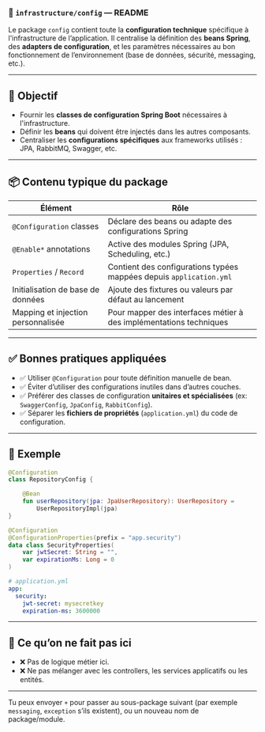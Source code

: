 ### 📁 `infrastructure/config` — README

Le package `config` contient toute la **configuration technique** spécifique à l'infrastructure de l’application. Il centralise la définition des **beans Spring**, des **adapters de configuration**, et les paramètres nécessaires au bon fonctionnement de l’environnement (base de données, sécurité, messaging, etc.).

---

## 🎯 Objectif

* Fournir les **classes de configuration Spring Boot** nécessaires à l'infrastructure.
* Définir les **beans** qui doivent être injectés dans les autres composants.
* Centraliser les **configurations spécifiques** aux frameworks utilisés : JPA, RabbitMQ, Swagger, etc.

---

## 📦 Contenu typique du package

| Élément                            | Rôle                                                                |
| ---------------------------------- | ------------------------------------------------------------------- |
| `@Configuration` classes           | Déclare des beans ou adapte des configurations Spring               |
| `@Enable*` annotations             | Active des modules Spring (JPA, Scheduling, etc.)                   |
| `Properties` / `Record`            | Contient des configurations typées mappées depuis `application.yml` |
| Initialisation de base de données  | Ajoute des fixtures ou valeurs par défaut au lancement              |
| Mapping et injection personnalisée | Pour mapper des interfaces métier à des implémentations techniques  |

---

## ✅ Bonnes pratiques appliquées

* ✅ Utiliser `@Configuration` pour toute définition manuelle de bean.
* ✅ Éviter d’utiliser des configurations inutiles dans d’autres couches.
* ✅ Préférer des classes de configuration **unitaires et spécialisées** (ex: `SwaggerConfig`, `JpaConfig`, `RabbitConfig`).
* ✅ Séparer les **fichiers de propriétés** (`application.yml`) du code de configuration.

---

## 📌 Exemple

```kotlin
@Configuration
class RepositoryConfig {

    @Bean
    fun userRepository(jpa: JpaUserRepository): UserRepository =
        UserRepositoryImpl(jpa)
}
```

```kotlin
@Configuration
@ConfigurationProperties(prefix = "app.security")
data class SecurityProperties(
    var jwtSecret: String = "",
    var expirationMs: Long = 0
)
```

```yaml
# application.yml
app:
  security:
    jwt-secret: mysecretkey
    expiration-ms: 3600000
```

---

## 🚫 Ce qu’on **ne fait pas** ici

* ❌ Pas de logique métier ici.
* ❌ Ne pas mélanger avec les controllers, les services applicatifs ou les entités.

---

Tu peux envoyer `+` pour passer au sous-package suivant (par exemple `messaging`, `exception` s’ils existent), ou un nouveau nom de package/module.
